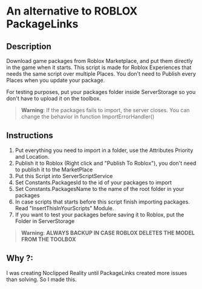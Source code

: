 # An alternative to ROBLOX PackageLinks

## Description
Download game packages from Roblox Marketplace, and put them directly in the game when it starts.
This script is made for Roblox Experiences that needs the same script over multiple Places.
You don't need to Publish every Places when you update your package.

For testing purposes, put your packages folder inside ServerStorage so you don't have to upload it on the toolbox. 

> **Warning**:
> If the packages fails to import, the server closes. You can change the behavior in function ImportErrorHandler()

## Instructions
1. Put everything you need to import in a folder, use the Attributes Priority and Location.
2. Publish it to Roblox (Right click and "Publish To Roblox"), you don't need to publish it to the MarketPlace
3. Put this Script into ServerScriptService
4. Set Constants.PackagesId to the id of your packages to import
5. Set Constants.PackagesName to the name of the root folder in your packages
5. In case scripts that starts before this script finish importing packages. Read "InsertThisInYourScripts" Module.
6. If you want to test your packages before saving it to Roblox, put the Folder in ServerStorage
	
> **Warning**:
> **ALWAYS BACKUP IN CASE ROBLOX DELETES THE MODEL FROM THE TOOLBOX**


## Why ?:
I was creating Noclipped Reality until PackageLinks created more issues than solving.
So I made this.

